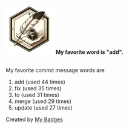<img src="https://github.com/my-badges/my-badges/blob/master/badges/favorite-word/favorite-word.png?raw=true" alt="My favorite word is &quot;add&quot;." title="My favorite word is &quot;add&quot;." width="128">
<strong>My favorite word is &quot;add&quot;.</strong>
<br><br>

My favorite commit message words are:

1. add (used 44 times)
2. fix (used 35 times)
3. to (used 31 times)
4. merge (used 29 times)
5. update (used 27 times)


Created by <a href="https://github.com/my-badges/my-badges">My Badges</a>